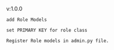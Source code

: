 

v:1.0.0

    add Role Models

    set PRIMARY KEY for role class

    Register Role models in admin.py file.


